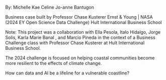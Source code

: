 By: Michelle Kae Celine Jo-anne Bantugon

Business case built by
Professor Chase Kusterer
Ernst & Young | NASA (2024 EY Open Science Data Challenge)
Hult International Business School

Note: This project was a collaboration with Ella Pesola, Italo Hidalgo, Jorge Solis, Karla Marie Banal , and Marcio Pineda in the context of a Business Challenge class with Professor Chase Kusterer at Hult International Business School.

The 2024 challenge is focused on helping coastal communities become more resilient to the effects of climate change.

How can data and AI be a lifeline for a vulnerable coastline?
